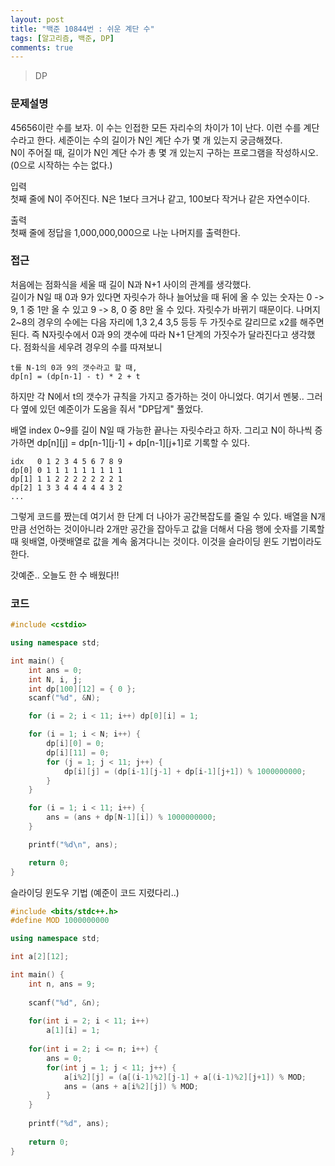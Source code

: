 ```yaml
---
layout: post
title: "백준 10844번 : 쉬운 계단 수"
tags: [알고리즘, 백준, DP]
comments: true
---
```


> DP  

### 문제설명  
45656이란 수를 보자. 이 수는 인접한 모든 자리수의 차이가 1이 난다. 이런 수를 계단 수라고 한다. 세준이는 수의 길이가 N인 계단 수가 몇 개 있는지 궁금해졌다.  
N이 주어질 때, 길이가 N인 계단 수가 총 몇 개 있는지 구하는 프로그램을 작성하시오. (0으로 시작하는 수는 없다.)  

입력  
첫째 줄에 N이 주어진다. N은 1보다 크거나 같고, 100보다 작거나 같은 자연수이다.  

출력  
첫째 줄에 정답을 1,000,000,000으로 나눈 나머지를 출력한다.  

### 접근  
처음에는 점화식을 세울 때 길이 N과 N+1 사이의 관계를 생각했다.  
길이가 N일 때 0과 9가 있다면 자릿수가 하나 늘어났을 때 뒤에 올 수 있는 숫자는 0 -> 9, 1 중 1만 올 수 있고 9 -> 8, 0 중 8만 올 수 있다. 자릿수가 바뀌기 때문이다. 나머지 2~8의 경우의 수에는 다음 자리에 1,3 2,4 3,5 등등 두 가짓수로 갈리므로 x2를 해주면 된다. 즉 N자릿수에서 0과 9의 갯수에 따라 N+1 단계의 가짓수가 달라진다고 생각했다. 점화식을 세우려 경우의 수를 따져보니  
~~~
t를 N-1의 0과 9의 갯수라고 할 때,
dp[n] = (dp[n-1] - t) * 2 + t
~~~

하지만 각 N에서 t의 갯수가 규칙을 가지고 증가하는 것이 아니었다. 여기서 멘붕.. 그러다 옆에 있던 예준이가 도움을 줘서 "DP답게" 풀었다.  

배열 index 0~9를 길이 N일 때 가능한 끝나는 자릿수라고 하자. 그리고 N이 하나씩 증가하면 dp[n][j] = dp[n-1][j-1] + dp[n-1][j+1]로 기록할 수 있다.
~~~
idx   0 1 2 3 4 5 6 7 8 9
dp[0] 0 1 1 1 1 1 1 1 1 1
dp[1] 1 1 2 2 2 2 2 2 2 1
dp[2] 1 3 3 4 4 4 4 4 3 2
...
~~~

그렇게 코드를 짰는데 여기서 한 단계 더 나아가 공간복잡도를 줄일 수 있다. 배열을 N개 만큼 선언하는 것이아니라 2개만 공간을 잡아두고 값을 더해서 다음 행에 숫자를 기록할 때 윗배열, 아랫배열로 값을 계속 옮겨다니는 것이다. 이것을 슬라이딩 윈도 기법이라도 한다.  

갓예준.. 오늘도 한 수 배웠다!!  

### 코드  
~~~c++
#include <cstdio>

using namespace std;

int main() {
    int ans = 0;
    int N, i, j;
    int dp[100][12] = { 0 };
    scanf("%d", &N);

    for (i = 2; i < 11; i++) dp[0][i] = 1;

    for (i = 1; i < N; i++) {
        dp[i][0] = 0;
        dp[i][11] = 0;
        for (j = 1; j < 11; j++) {
            dp[i][j] = (dp[i-1][j-1] + dp[i-1][j+1]) % 1000000000;
        }
    }

    for (i = 1; i < 11; i++) {
        ans = (ans + dp[N-1][i]) % 1000000000;
    }

    printf("%d\n", ans);

    return 0;
}
~~~

슬라이딩 윈도우 기법 (예준이 코드 지렸다리..)
~~~c++
#include <bits/stdc++.h>
#define MOD 1000000000

using namespace std;

int a[2][12];

int main() {
    int n, ans = 9;
    
    scanf("%d", &n);
    
    for(int i = 2; i < 11; i++)
        a[1][i] = 1;
    
    for(int i = 2; i <= n; i++) {
        ans = 0;
        for(int j = 1; j < 11; j++) {
            a[i%2][j] = (a[(i-1)%2][j-1] + a[(i-1)%2][j+1]) % MOD;
            ans = (ans + a[i%2][j]) % MOD;
        }
    }
    
    printf("%d", ans);
    
    return 0;
}
~~~